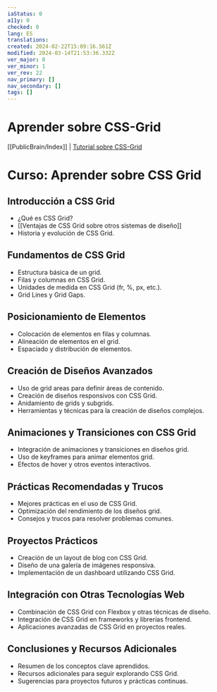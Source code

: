 ```yaml
---
iaStatus: 0
a11y: 0
checked: 0
lang: ES
translations: 
created: 2024-02-22T15:09:16.561Z
modified: 2024-03-14T21:53:36.332Z
ver_major: 0
ver_minor: 1
ver_rev: 22
nav_primary: []
nav_secondary: []
tags: []
---
```

# Aprender sobre CSS-Grid

[[PublicBrain/Index]] | [Tutorial sobre CSS-Grid](https://www.coltsteele.com/tutorials/mastering-css-grid)

# Curso: Aprender sobre CSS Grid

## Introducción a CSS Grid
- ¿Qué es CSS Grid?
- [[Ventajas de CSS Grid sobre otros sistemas de diseño]]
- Historia y evolución de CSS Grid.

## Fundamentos de CSS Grid
- Estructura básica de un grid.
- Filas y columnas en CSS Grid.
- Unidades de medida en CSS Grid (fr, %, px, etc.).
- Grid Lines y Grid Gaps.

## Posicionamiento de Elementos
- Colocación de elementos en filas y columnas.
- Alineación de elementos en el grid.
- Espaciado y distribución de elementos.

## Creación de Diseños Avanzados
- Uso de grid areas para definir áreas de contenido.
- Creación de diseños responsivos con CSS Grid.
- Anidamiento de grids y subgrids.
- Herramientas y técnicas para la creación de diseños complejos.

## Animaciones y Transiciones con CSS Grid
- Integración de animaciones y transiciones en diseños grid.
- Uso de keyframes para animar elementos grid.
- Efectos de hover y otros eventos interactivos.

## Prácticas Recomendadas y Trucos
- Mejores prácticas en el uso de CSS Grid.
- Optimización del rendimiento de los diseños grid.
- Consejos y trucos para resolver problemas comunes.

## Proyectos Prácticos
- Creación de un layout de blog con CSS Grid.
- Diseño de una galería de imágenes responsiva.
- Implementación de un dashboard utilizando CSS Grid.

## Integración con Otras Tecnologías Web
- Combinación de CSS Grid con Flexbox y otras técnicas de diseño.
- Integración de CSS Grid en frameworks y librerías frontend.
- Aplicaciones avanzadas de CSS Grid en proyectos reales.

## Conclusiones y Recursos Adicionales
- Resumen de los conceptos clave aprendidos.
- Recursos adicionales para seguir explorando CSS Grid.
- Sugerencias para proyectos futuros y prácticas continuas.
